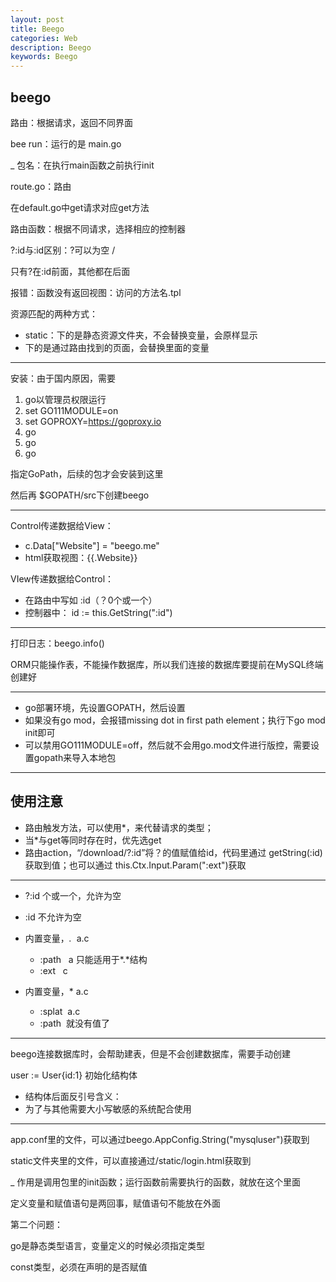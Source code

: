 ```yaml
---
layout: post
title: Beego
categories: Web
description: Beego
keywords: Beego
---
```


## beego

路由：根据请求，返回不同界面

bee run：运行的是 main.go

_ 包名：在执行main函数之前执行init

route.go：路由

在default.go中get请求对应get方法

路由函数：根据不同请求，选择相应的控制器

?:id与:id区别：?可以为空 /

只有?在:id前面，其他都在后面

报错：函数没有返回视图：访问的方法名.tpl

资源匹配的两种方式：

* static：下的是静态资源文件夹，不会替换变量，会原样显示
* 下的是通过路由找到的页面，会替换里面的变量

---

安装：由于国内原因，需要

1. go以管理员权限运行
2. set GO111MODULE=on
3. set GOPROXY=https://goproxy.io
4. go 
5. go 
6. go

指定GoPath，后续的包才会安装到这里

然后再 $GOPATH/src下创建beego

---

Control传递数据给View：

* c.Data["Website"] = "beego.me"
* html获取视图：{{.Website}}

VIew传递数据给Control：

* 在路由中写如 :id（？0个或一个）
* 控制器中： id := this.GetString(":id")

---

打印日志：beego.info()

ORM只能操作表，不能操作数据库，所以我们连接的数据库要提前在MySQL终端创建好

---

* go部署环境，先设置GOPATH，然后设置 
* 如果没有go mod，会报错missing dot in first path element；执行下go mod init即可
* 可以禁用GO111MODULE=off，然后就不会用go.mod文件进行版控，需要设置gopath来导入本地包

------

## 使用注意

* 路由触发方法，可以使用*，来代替请求的类型；
* 当*与get等同时存在时，优先选get
* 路由action，“/download/?:id”将？的值赋值给id，代码里通过 getString(:id)获取到值；也可以通过 this.Ctx.Input.Param(":ext")获取

---

* ?:id 个或一个，允许为空
* :id 不允许为空
* 内置变量，*.*  a.c
  * :path   a 只能适用于*.*结构
  * :ext   c

* 内置变量，* a.c
  * :splat  a.c
  * :path  就没有值了

---

beego连接数据库时，会帮助建表，但是不会创建数据库，需要手动创建

user := User{id:1} 初始化结构体

* 结构体后面反引号含义：
* 为了与其他需要大小写敏感的系统配合使用

---

app.conf里的文件，可以通过beego.AppConfig.String("mysqluser")获取到

static文件夹里的文件，可以直接通过/static/login.html获取到

_ 作用是调用包里的init函数；运行函数前需要执行的函数，就放在这个里面

定义变量和赋值语句是两回事，赋值语句不能放在外面

第二个问题：

go是静态类型语言，变量定义的时候必须指定类型

const类型，必须在声明的是否赋值